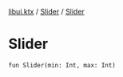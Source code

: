 [libui.ktx](../README.md) / [Slider](README.md) / [Slider](-slider.md)

# Slider

`fun Slider(min: Int, max: Int)`
